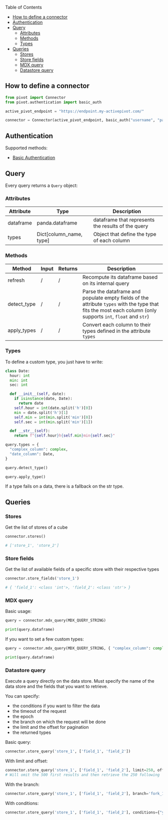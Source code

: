 Table of Contents

- [How to define a connector](#how-to-define-a-connector)
- [Authentication](#authentication)
- [Query](#query)
  - [Attributes](#attributes)
  - [Methods](#methods)
  - [Types](#types)
- [Queries](#queries)
  - [Stores](#stores)
  - [Store fields](#store-fields)
  - [MDX query](#mdx-query)
  - [Datastore query](#datastore-query)

## How to define a connector

```py
from pivot import Connector
from pivot.authentication import basic_auth

active_pivot_endpoint = "https://endpoint.my-activepivot.com/"

connector = Connector(active_pivot_endpoint, basic_auth("username", "password"))
```

## Authentication

Supported methods:

- [Basic Authentication](https://www.httpwatch.com/httpgallery/authentication/)

## Query

Every query returns a `Query` object:

### Attributes

| Attribute | Type                    | Description                                        |
| --------- | ----------------------- | -------------------------------------------------- |
| dataframe | panda.dataframe         | dataframe that represents the results of the query |
| types     | Dict[column_name, type] | Object that define the type of each column         |

### Methods

| Method      | Input | Returns | Description                                                                                                                                                  |
| ----------- | ----- | ------- | ------------------------------------------------------------------------------------------------------------------------------------------------------------ |
| refresh     | /     | /       | Recompute its dataframe based on its internal query                                                                                                          |
| detect_type | /     | /       | Parse the dataframe and populate empty fields of the attribute `types` with the type that fits the most each column (only supports `int`, `float` and `str`) |
| apply_types | /     | /       | Convert each column to their types defined in the attribute `types`                                                                                          |
### Types

To define a custom type, you just have to write:

```py
class Date:
  hour: int
  min: int
  sec: int

  def __init__(self, date):
    if isinstance(date, Date):
      return date
    self.hour = int(date.split('h')[0])
    min = date.split('h')[1]
    self.min = int(min.split('min')[0])
    self.sec = int(min.split('min')[1])

  def __str__(self):
    return f"{self.hour}h{self.min}min{self.sec}"

query.types = {
  "complex_column": complex,
  "date_column": Date,
}

query.detect_type()

query.apply_type()
```

If a type fails on a data, there is a fallback on the str type.

## Queries

### Stores

Get the list of stores of a cube

```py
connector.stores()

# ['store_1', 'store_2']
```

### Store fields

Get the list of available fields of a specific store with their respective types

```py
connector.store_fields('store_1')

# { 'field_1': <class 'int'>, 'field_2': <class 'str'> }
```

### MDX query

Basic usage:

```py
query = connector.mdx_query(MDX_QUERY_STRING)

print(query.dataframe)
```

If you want to set a few custom types:

```py
query = connector.mdx_query(MDX_QUERY_STRING, { "complex_column": complex })

print(query.dataframe)
```

### Datastore query

Execute a query directly on the data store.
Must specify the name of the data store and the fields that you want to retrieve.

You can specify:

- the conditions if you want to filter the data
- the timeout of the request
- the epoch
- the branch on which the request will be done
- the limit and the offset for pagination
- the returned types

Basic query:

```py
connector.store_query('store_1', ['field_1', 'field_2'])
```

With limit and offset:
```py
connector.store_query('store_1', ['field_1', 'field_2'], limit=250, offset=500)
# Will omit the 500 first results and then retrieve the 250 following
```

With the branch:
```py
connector.store_query('store_1', ['field_1', 'field_2'], branch='fork_1')
```

With conditions:
```py
connector.store_query('store_1', ['field_1', 'field_2'], conditions={"year" : 2010, "currency" : "EUR"})
```

